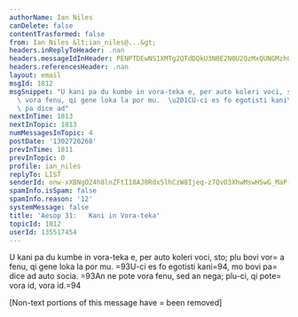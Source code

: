 ```yaml
---
authorName: Ian Niles
canDelete: false
contentTrasformed: false
from: Ian Niles &lt;ian_niles@...&gt;
headers.inReplyToHeader: .nan
headers.messageIdInHeader: PENPTDEwNS1XMTg2QTdDQkU3N0E2N0U2QzMxQUNGMzhCQUEwQHBoeC5nYmw+
headers.referencesHeader: .nan
layout: email
msgId: 1812
msgSnippet: "U kani pa du kumbe in vora-teka e, per auto koleri voci, sto; plu bovi\
  \ vora fenu, qi gene loka la por mu.  \u201CU-ci es fo egotisti kani\u201D, mo bovi\
  \ pa dice ad"
nextInTime: 1813
nextInTopic: 1813
numMessagesInTopic: 4
postDate: '1302720268'
prevInTime: 1811
prevInTopic: 0
profile: ian_niles
replyTo: LIST
senderId: onw-xXBNgO24h8lnZFtI18AJ0Rdx5lhCzW8Ijeq-z7QvO3XhwMswHSwG_MaP-DqWItOeQ_VT0j7tsBtls6UpCeobbhniJFQp
spamInfo.isSpam: false
spamInfo.reason: '12'
systemMessage: false
title: 'Aesop 31:   Kani in Vora-teka'
topicId: 1812
userId: 135517454
---
```



U kani pa du kumbe in vora-teka e, per auto koleri voci, sto; plu bovi vor=
a fenu, qi gene loka la por mu.  =93U-ci es fo egotisti kani=94, mo bovi pa=
 dice ad auto socia.  =93An ne pote vora fenu, sed an nega; plu-ci, qi pote=
 vora id, vora id.=94 		 	   		  

[Non-text portions of this message have =
been removed]


